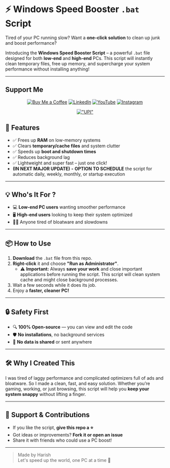 # ⚡ Windows Speed Booster `.bat` Script

Tired of your PC running slow? Want a **one-click solution** to clean up junk and boost performance?

Introducing the **Windows Speed Booster Script** – a powerful `.bat` file designed for both **low-end** and **high-end** PCs. This script will instantly clean temporary files, free up memory, and supercharge your system performance without installing anything!

---

## Support Me

<div align="center">

[![Buy Me a Coffee](https://img.shields.io/badge/Buy%20Me%20a%20Coffee-ffdd00?style=for-the-badge&logo=buy-me-a-coffee&logoColor=black)](https://www.buymeacoffee.com/HarishDevLab)
[![LinkedIn](https://img.shields.io/badge/LinkedIn-0A66C2?style=for-the-badge&logo=linkedin&logoColor=white)](https://www.linkedin.com/in/harishrajrt)
[![YouTube](https://img.shields.io/badge/YouTube-FF0000?style=for-the-badge&logo=youtube&logoColor=white)](https://www.youtube.com/@HarishDevLab)
[![Instagram](https://img.shields.io/badge/Instagram-E4405F?style=for-the-badge&logo=instagram&logoColor=white)](https://instagram.com/HarishDevLab)

</div>


<div align="center">


[!["UPI"](https://media2.dev.to/dynamic/image/width=170,height=42,fit=cover,gravity=auto,border-radius:50px,format=auto/https%3A%2F%2Fdev-to-uploads.s3.amazonaws.com%2Fuploads%2Farticles%2Fexb2bvgjlfysy5dkya2u.jpeg)](https://harishdevlab.github.io/HarishDevLab/)

</div>


## 🚀 Features

- ✅ Frees up **RAM** on low-memory systems  
- ✅ Clears **temporary/cache files** and system clutter  
- ✅ Speeds up **boot and shutdown times**  
- ✅ Reduces background lag  
- ✅ Lightweight and super fast – just one click!
- **(IN NEXT MAJOR UPDATE)** **-** **OPTION TO SCHEDULE** the script for automatic daily, weekly, monthly, or startup execution 

---

## 💡 Who's It For ?

- 💻 **Low-end PC users** wanting smoother performance  
- 🖥️ **High-end users** looking to keep their system optimized  
- 🧑‍💻 Anyone tired of bloatware and slowdowns  

---

## 📦 How to Use

1. **Download** the `.bat` file from this repo.
2. **Right-click** it and choose **"Run as Administrator"**.
   - ⚠️ **Important:** Always **save your work** and close important applications before running the script. This script will clean system cache and might close background processes.
3. Wait a few seconds while it does its job.
4. Enjoy a **faster, cleaner PC!**

---

## 🔒 Safety First

- 🔍 **100% Open-source** — you can view and edit the code  
- 🛡️ **No installations**, no background services  
- 🔐 **No data is shared** or sent anywhere

---

## 🛠️ Why I Created This

I was tired of laggy performance and complicated optimizers full of ads and bloatware. So I made a clean, fast, and easy solution. Whether you’re gaming, working, or just browsing, this script will help you **keep your system snappy** without lifting a finger.

---

## 🌟 Support & Contributions

- If you like the script, **give this repo a ⭐️**
- Got ideas or improvements? **Fork it or open an issue**
- Share it with friends who could use a PC boost!

---

> Made by Harish  
> Let's speed up the world, one PC at a time 💪
